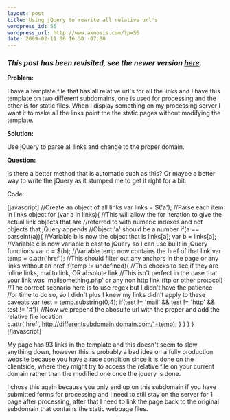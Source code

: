 ```yaml
--- 
layout: post
title: Using jQuery to rewrite all relative url's
wordpress_id: 56
wordpress_url: http://www.aknosis.com/?p=56
date: 2009-02-11 00:16:30 -07:00
---
```

<h3><em>This post has been revisited, see the newer version <a title="Using jQuery to rewrite relative urls to absolute urls – [revisited]" href="http://aknosis.com/2011/07/17/using-jquery-to-rewrite-relative-urls-to-absolute-urls-revisited/">here</a>.</em></h3>
<strong>Problem:</strong>

I have a template file that has all relative url's for all the links and I have this template on two different subdomains, one is used for processing and the other is for static files.
When I display something on my processing server I want it to make all the links point the the static pages without modifying the template.

<strong>Solution:</strong>

Use jQuery to parse all links and change to the proper domain.

<strong>Question:</strong>

Is there a better method that is automatic such as this? Or maybe a better way to write the jQuery as it stumped me to get it right for a bit.

Code:
<!--more-->

[javascript]
//Create an object of all links
var links = $('a');
//Parse each item in links object
for (var a in links){
//This will allow the for iteration to give the actual link objects that are
//referred to with numeric indexes and not objects that jQuery appends
//Object 'a' should be a number
	if(a == parseInt(a)){
		//Variable b is now the object that is links[a];
		var b = links[a];
		//Variable c is now variable b cast to jQuery so I can use built in jQuery functions
		var c = $(b);
		//Variable temp now contains the href of that link
		var temp = c.attr('href');
		//This should filter out any anchors in the page or any links without an href
		if(temp != undefined){
			//This checks to see if they are inline links, mailto link, OR absolute link
			//This isn't perfect in the case that your link was 'mailsomething.php' or any non http link (ftp or other protocol)
			//The correct scenario here is to use regex but I didn't have the patience
			//or time to do so, so I didn't plus I knew my links didn't apply to these caveats
			var test = temp.substring(0,4);
			if(test != 'mail' &amp;&amp; test != 'http' &amp;&amp; test != '#'){
				//Now we prepend the abosulte url with the proper and add the relative file location
				c.attr('href','http://differentsubdomain.domain.com/'+temp);
			}
		}
	}
}
[/javascript]

My page has 93 links in the template and this doesn't seem to slow anything down, however this is probably a bad idea on a fully production website because you have a race condition since it is done on the clientside, where they might try to access the relative file on your current domain rather than the modified one once the jquery is done.

I chose this again because you only end up on this subdomain if you have submitted forms for processing and I need to still stay on the server for 1 page after processing, after that I need to link the page back to the original subdomain that contains the static webpage files.
